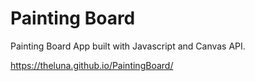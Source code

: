 # Painting Board

Painting Board App built with Javascript and Canvas API.

https://theluna.github.io/PaintingBoard/
